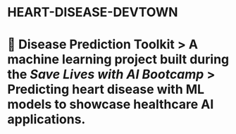 # HEART-DISEASE-DEVTOWN
# 🧠 Disease Prediction Toolkit  > A machine learning project built during the *Save Lives with AI Bootcamp*   > Predicting heart disease with ML models to showcase healthcare AI applications.

